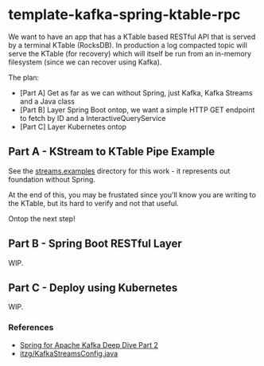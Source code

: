 # template-kafka-spring-ktable-rpc

We want to have an app that has a KTable based RESTful API that is served by a terminal KTable (RocksDB). In production a log compacted topic will serve the KTable (for recovery) which will itself be run from an in-memory filesystem (since
we can recover using Kafka).

The plan:

* [Part A] Get as far as we can without Spring, just Kafka, Kafka Streams and a Java class
* [Part B] Layer Spring Boot ontop, we want a simple HTTP GET endpoint to fetch by ID and a InteractiveQueryService
* [Part C] Layer Kubernetes ontop

## Part A - KStream to KTable Pipe Example

See the [streams.examples](/streams.examples) directory for this work - it represents out foundation without Spring.

At the end of this, you may be frustated since you'll know you are writing to the KTable, but its hard to verify and
not that useful.

Ontop the next step!

## Part B - Spring Boot RESTful Layer

WIP.

## Part C - Deploy using Kubernetes

WIP.

### References

* [Spring for Apache Kafka Deep Dive Part 2](https://www.confluent.io/blog/spring-for-apache-kafka-deep-dive-part-2-apache-kafka-spring-cloud-stream)
* [itzg/KafkaStreamsConfig.java](https://gist.github.com/itzg/e3ebfd7aec220bf0522e23a65b1296c8)